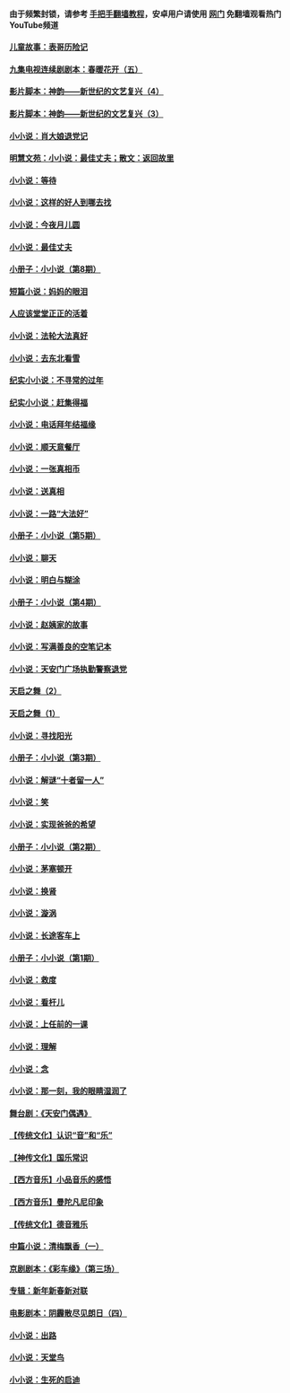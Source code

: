 #### 由于频繁封锁，请参考 [手把手翻墙教程](https://github.com/gfw-breaker/guides/wiki/)，安卓用户请使用 [网门](https://github.com/gfw-breaker/nogfw/blob/master/dl.md?t=07151600) 免翻墙观看热门YouTube频道 

#### [儿童故事：表哥历险记](../pages/328/383535.md?t=07151600) 

#### [九集电视连续剧剧本：春暖花开（五）](../pages/328/275919.md?t=07151600) 

#### [影片脚本：神韵——新世纪的文艺复兴（4）](../pages/328/266089.md?t=07151600) 

#### [影片脚本：神韵——新世纪的文艺复兴（3）](../pages/328/266087.md?t=07151600) 

#### [小小说：肖大娘退党记](../pages/328/239807.md?t=07151600) 

#### [明慧文苑：小小说：最佳丈夫；散文：返回故里](../pages/328/3439.md?t=07151600) 

#### [小小说：等待](../pages/328/223927.md?t=07151600) 

#### [小小说：这样的好人到哪去找](../pages/328/209396.md?t=07151600) 

#### [小小说：今夜月儿圆](../pages/328/193588.md?t=07151600) 

#### [小小说：最佳丈夫](../pages/328/190938.md?t=07151600) 

#### [小册子：小小说（第8期）](../pages/328/188202.md?t=07151600) 

#### [短篇小说：妈妈的眼泪](../pages/328/187712.md?t=07151600) 

#### [人应该堂堂正正的活着](../pages/328/182430.md?t=07151600) 

#### [小小说：法轮大法真好](../pages/328/174669.md?t=07151600) 

#### [小小说：去东北看雪](../pages/328/173882.md?t=07151600) 

#### [纪实小小说：不寻常的过年](../pages/328/173187.md?t=07151600) 

#### [纪实小小说：赶集得福](../pages/328/172652.md?t=07151600) 

#### [小小说：电话拜年结福缘](../pages/328/172533.md?t=07151600) 

#### [小小说：顺天意餐厅](../pages/328/170182.md?t=07151600) 

#### [小小说：一张真相币](../pages/328/169410.md?t=07151600) 

#### [小小说：送真相](../pages/328/166713.md?t=07151600) 

#### [小小说：一路“大法好”](../pages/328/162016.md?t=07151600) 

#### [小册子：小小说（第5期）](../pages/328/161131.md?t=07151600) 

#### [小小说：聊天](../pages/328/159640.md?t=07151600) 

#### [小小说：明白与糊涂](../pages/328/158101.md?t=07151600) 

#### [小册子：小小说（第4期）](../pages/328/158006.md?t=07151600) 

#### [小小说：赵姨家的故事](../pages/328/157843.md?t=07151600) 

#### [小小说：写满善良的空笔记本](../pages/328/157382.md?t=07151600) 

#### [小小说：天安门广场执勤警察退党](../pages/328/156982.md?t=07151600) 

#### [天启之舞（2）](../pages/328/153440.md?t=07151600) 

#### [天启之舞（1）](../pages/328/153439.md?t=07151600) 

#### [小小说：寻找阳光](../pages/328/153065.md?t=07151600) 

#### [小册子：小小说（第3期）](../pages/328/151715.md?t=07151600) 

#### [小小说：解谜“十者留一人”](../pages/328/148967.md?t=07151600) 

#### [小小说：笑](../pages/328/148905.md?t=07151600) 

#### [小小说：实现爸爸的希望](../pages/328/148096.md?t=07151600) 

#### [小册子：小小说（第2期）](../pages/328/147214.md?t=07151600) 

#### [小小说：茅塞顿开](../pages/328/147030.md?t=07151600) 

#### [小小说：换肾](../pages/328/146770.md?t=07151600) 

#### [小小说：漩涡](../pages/328/146683.md?t=07151600) 

#### [小小说：长途客车上](../pages/328/145076.md?t=07151600) 

#### [小册子：小小说（第1期）](../pages/328/143963.md?t=07151600) 

#### [小小说：救度](../pages/328/143927.md?t=07151600) 

#### [小小说：看杆儿](../pages/328/142137.md?t=07151600) 

#### [小小说：上任前的一课](../pages/328/140808.md?t=07151600) 

#### [小小说：理解](../pages/328/140476.md?t=07151600) 

#### [小小说：念](../pages/328/139513.md?t=07151600) 

#### [小小说：那一刻，我的眼睛湿润了](../pages/328/138476.md?t=07151600) 

#### [舞台剧：《天安门偶遇》](../pages/328/117155.md?t=07151600) 

#### [【传统文化】认识“音”和“乐”](../pages/328/108667.md?t=07151600) 

#### [【神传文化】国乐常识](../pages/328/104225.md?t=07151600) 

#### [【西方音乐】小品音乐的感悟](../pages/328/102924.md?t=07151600) 

#### [【西方音乐】曼陀凡尼印象](../pages/328/102922.md?t=07151600) 

#### [【传统文化】德音雅乐](../pages/328/102923.md?t=07151600) 

#### [中篇小说：清梅飘香（一）](../pages/328/101058.md?t=07151600) 

#### [京剧剧本：《彩车缘》（第三场）](../pages/328/96434.md?t=07151600) 

#### [专辑：新年新春新对联](../pages/328/94991.md?t=07151600) 

#### [电影剧本：阴霾散尽见朗日（四）](../pages/328/87081.md?t=07151600) 

#### [小小说：出路](../pages/328/84848.md?t=07151600) 

#### [小小说：天堂鸟](../pages/328/83084.md?t=07151600) 

#### [小小说：生死的启迪](../pages/328/70977.md?t=07151600) 

